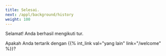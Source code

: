 ```yaml
---
title: Selesai.
next: /appl/background/history
weight: 100
---
```


Selamat! Anda berhasil mengikuti tur. 

Apakah Anda tertarik dengan {{% int_link val="yang lain" link="/welcome" %}}?